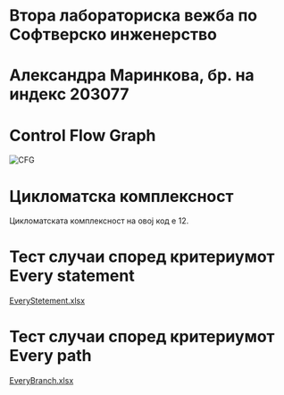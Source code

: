 # Втора лабораториска вежба по Софтверско инженерство
# Александра Маринкова, бр. на индекс 203077

# Control Flow Graph
![CFG](https://user-images.githubusercontent.com/100380875/170484212-4004f619-c714-4bd4-a305-cb92762b4e92.png)

# Цикломатска комплексност
Цикломатската комплексност на овој код е 12.

# Тест случаи според критериумот Every statement
[EveryStetement.xlsx](https://github.com/AleksandraMarinkova/SI_2022_lab2_203077/files/8778777/EveryStetement.xlsx)
# Тест случаи според критериумот Every path
[EveryBranch.xlsx](https://github.com/AleksandraMarinkova/SI_2022_lab2_203077/files/8778783/EveryBranch.xlsx)



